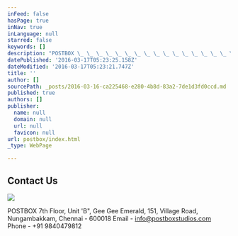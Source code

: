 ```yaml
---
inFeed: false
hasPage: true
inNav: true
inLanguage: null
starred: false
keywords: []
description: "POSTBOX \_ \_ \_ \_ \_ \_ \_ \_ \_ \_ \_ \_ \_ \_ \_ \_ \_ \_ \_ \_ \_ \_ \_ \_ \_ \_ \_ \_ \_ \_ \_ \_ \_ \_ \_ \_ \_ \_ \_ \_ \_ \_ \_ \_ \_ \_ \_ \_ \_ \_ \_ \_ \_ \_ \_ \_ \_ \_ \_ \_ \_ \_ \_ \_ \_ \_ \_ 7th Floor, Unit 'B\", Gee Gee Emerald, \_ \_ \_ \_ \_ \_ \_ \_ \_ \_ \_ \_ \_ \_ \_ \_ \_ \_ \_ \_ \_ \_ \_ \_ \_ \_ \_ \_ \_ \_ \_ \_ \_ \_ \_ \_ \_ \_ \_151, Village Road, \_ \_ \_ \_ \_ \_ \_ \_ \_ \_ \_ \_ \_ \_ \_ \_ \_ \_ \_ \_ \_ \_ \_ \_ \_ \_ \_ \_ \_ \_ \_ \_ \_ \_ \_ \_ \_ \_ \_ \_ \_ \_ \_ \_ \_ Nungambakkam, Chennai - 600018 \_ \_ \_ \_ \_ \_ \_ \_ \_ \_ \_ \_ \_ \_ \_ \_ \_ \_ \_ \_ \_ \_ \_ \_ \_ \_ \_ \_ \_ \_ \_ \_ \_ \_ \_ Email - info@postboxstudios.com \_ \_ \_ \_ \_ \_ \_ \_ \_ \_ \_ \_ \_ \_ \_ \_ \_ \_ \_ \_ \_ \_ \_ \_ \_ \_ \_ \_ \_ \_ \_ \_ \_ \_ \_ \_ Phone - \_+91 9840479812"
datePublished: '2016-03-17T05:23:25.158Z'
dateModified: '2016-03-17T05:23:21.747Z'
title: ''
author: []
sourcePath: _posts/2016-03-16-ca225468-e280-4b8d-83a2-7de1d3fd0ccd.md
published: true
authors: []
publisher:
  name: null
  domain: null
  url: null
  favicon: null
url: postbox/index.html
_type: WebPage

---
```

## Contact Us
![](https://the-grid-user-content.s3-us-west-2.amazonaws.com/94cd73d5-65a0-400f-8f46-9a4c3624ed32.png)

POSTBOX                                                                                                                                       7th Floor, Unit 'B", Gee Gee Emerald,                                                                              151, Village Road,                                                                                           Nungambakkam, Chennai - 600018                                                                       Email - info@postboxstudios.com                                                                         Phone -  +91 9840479812